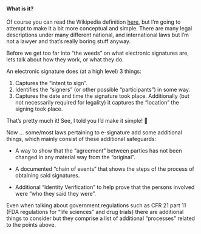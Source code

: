 ####  What is it?

Of course you can read the Wikipedia definition [here](https://en.wikipedia.org/wiki/Electronic_signature), but I’m going to attempt to make it a bit more conceptual and simple. There are many legal descriptions under many different national, and international laws but I’m not a lawyer and that’s really boring stuff anyway.

Before we get too far into “the weeds” on what electronic signatures are, lets talk about how they work, or what they do.

An electronic signature does (at a high level) 3 things:

1.  Captures the “intent to sign”.
2.  Identifies the “signers” (or other possible “participants”) in some way.
3.  Captures the date and time the signature took place. Additionally (but not necessarily required for legality) it captures the “location” the signing took place.

That’s pretty much it!  See, I told you I’d make it simple! 🙂

Now … some/most laws pertaining to e-signature add some additional things, which mainly consist of these additional safeguards:

*  A way to show that the “agreement” between parties has not been changed in any material way from the “original”.

*  A documented “chain of events” that shows the steps of the process of obtaining said signatures.

*  Additional “Identity Verification” to help prove that the persons involved were “who they said they were”.

Even when talking about government regulations such as CFR 21 part 11 (FDA regulations for “life sciences” and drug trials) there are additional things to consider but they comprise a list of additional “processes” related to the points above. 
